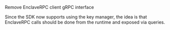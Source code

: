 Remove EnclaveRPC client gRPC interface

Since the SDK now supports using the key manager, the idea is that EnclaveRPC
calls should be done from the runtime and exposed via queries.
